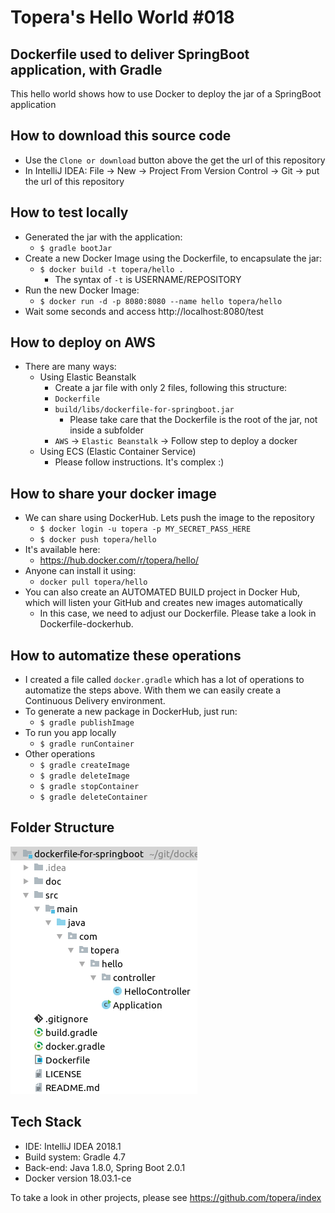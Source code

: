 # Topera's Hello World #018
## Dockerfile used to deliver SpringBoot application, with Gradle
This hello world shows how to use Docker to deploy the jar of a SpringBoot application

## How to download this source code
* Use the `Clone or download` button above the get the url of this repository
* In IntelliJ IDEA: File → New → Project From Version Control → Git → put the url of this repository

## How to test locally
* Generated the jar with the application:
    * `$ gradle bootJar`
* Create a new Docker Image using the Dockerfile, to encapsulate the jar:
    * `$ docker build -t topera/hello .`
        * The syntax of `-t` is USERNAME/REPOSITORY
* Run the new Docker Image:
    * `$ docker run -d -p 8080:8080 --name hello topera/hello`
* Wait some seconds and access http://localhost:8080/test

## How to deploy on AWS
* There are many ways:
    * Using Elastic Beanstalk
        * Create a jar file with only 2 files, following this structure:
        * `Dockerfile`
        * `build/libs/dockerfile-for-springboot.jar`
            * Please take care that the Dockerfile is the root of the jar, not inside a subfolder
        * `AWS` → `Elastic Beanstalk` → Follow step to deploy a docker
    * Using ECS (Elastic Container Service)
        * Please follow instructions. It's complex :)
## How to share your docker image
* We can share using DockerHub. Lets push the image to the repository
    * `$ docker login -u topera -p MY_SECRET_PASS_HERE`
    * `$ docker push topera/hello`
* It's available here:
    * https://hub.docker.com/r/topera/hello/
* Anyone can install it using:
    * `docker pull topera/hello`
* You can also create an AUTOMATED BUILD project in Docker Hub, which will listen your GitHub and creates new images automatically
    * In this case, we need to adjust our Dockerfile. Please take a look in Dockerfile-dockerhub.

## How to automatize these operations
* I created a file called `docker.gradle` which has a lot of operations to automatize the steps above. With them we can easily create a Continuous Delivery environment.
* To generate a new package in DockerHub, just run:
    * `$ gradle publishImage`
* To run you app locally
    * `$ gradle runContainer`
* Other operations
    * `$ gradle createImage`
    * `$ gradle deleteImage`
    * `$ gradle stopContainer`
    * `$ gradle deleteContainer`

## Folder Structure
![folder-structure](./doc/files.png)

## Tech Stack
* IDE: IntelliJ IDEA 2018.1
* Build system: Gradle 4.7
* Back-end: Java 1.8.0, Spring Boot 2.0.1
* Docker version 18.03.1-ce

To take a look in other projects, please see https://github.com/topera/index


